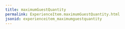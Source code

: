 ```yaml
---
title: maximumGuestQuantity
permalink: ExperienceItem.maximumGuestQuantity.html
jsonid: experienceitem_maximumguestquantity
---
```

